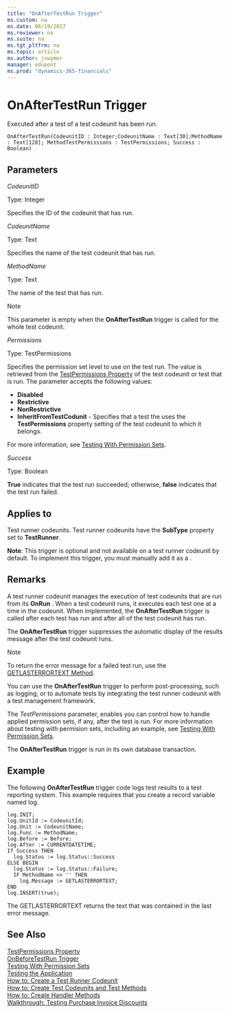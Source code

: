 ```yaml
---
title: "OnAfterTestRun Trigger"
ms.custom: na
ms.date: 06/19/2017
ms.reviewer: na
ms.suite: na
ms.tgt_pltfrm: na
ms.topic: article
ms.author: jswymer
manager: edupont
ms.prod: "dynamics-365-financials"
---
```

# OnAfterTestRun Trigger
Executed after a test  of a test codeunit has been run.

```
OnAfterTestRun(CodeunitID : Integer;CodeunitName : Text[30];MethodName : Text[128]; MethodTestPermissions : TestPermissions; Success : Boolean)
```

## Parameters
*CodeunitID*

Type: Integer

Specifies the ID of the codeunit that has run.

*CodeunitName*

Type: Text

Specifies the name of the test codeunit that has run.

*MethodName*

Type: Text

The name of the test  that has run.

> [!NOTE]  
>  This parameter is empty when the **OnAfterTestRun** trigger is called for the whole test codeunit. 

*Permissions*

Type: TestPermissions

Specifies the permission set level to use on the test run. The value is retrieved from the [TestPermissions Property](../devenv-testing-permissionsets.md) of the test codeunit or test  that is run. The parameter accepts the following values:

*   **Disabled**
*   **Restrictive**
*   **NonRestrictive**
*   **InheritFromTestCodunit** - Specifies that a test the  uses the **TestPermissions** property setting of the test codeunit to which it belongs.

For more information, see [Testing With Permission Sets](testing-permissionsets.md). 

*Success*

Type: Boolean

**True** indicates that the test  run succeeded; otherwise, **false** indicates that the test  run failed.

## Applies to
Test runner codeunits. Test runner codeunits have the **SubType** property set to **TestRunner**.

**Note**: This trigger is optional and not available on a test runner codeunit by default. To implement this trigger, you must manually add it as a .  

## Remarks
A test runner codeunit manages the execution of test codeunits that are run from its **OnRun** . When a test codeunit runs, it executes each test  one at a time in the codeunit. When implemented, the **OnAfterTestRun** trigger is called after each test  has run and after all of the test codeunit has run.

The **OnAfterTestRun** trigger suppresses the automatic display of the results message after the test codeunit runs.

> [!NOTE]  
>  To return the error message for a failed test  run, use the [GETLASTERRORTEXT Method](../methods/devenv-getlasterrortext-method.md).  
  

You can use the **OnAfterTestRun** trigger to perform post-processing, such as logging, or to automate tests by integrating the test runner codeunit with a test management framework.

The *TestPermissions* parameter, enables you can control how to handle applied permission sets, if any, after the test is run. For more information about testing with permision sets, including an example, see [Testing With Permission Sets](testing-permissionsets.md).

The **OnAfterTestRun** trigger is run in its own database transaction.

##  Example
The following **OnAfterTestRun** trigger code logs test results to a test reporting system. This example requires that you create a record variable named log.

```
log.INIT;
log.UnitId := CodeunitId;
log.Unit := CodeunitName;
log.Func := MethodName;
log.Before := Before;
log.After := CURRENTDATETIME;
If Success THEN
  log.Status := log.Status::Success
ELSE BEGIN
  log.Status := log.Status::Failure;
  IF MethodName <> '' THEN
    log.Message := GETLASTERRORTEXT;
END
log.INSERT(true);
```

The GETLASTERRORTEXT  returns the text that was contained in the last error message.

## See Also  
[TestPermissions Property](../properties/devenv-testpermissions-property.md)  
[OnBeforeTestRun Trigger](devenv-trigger-onbeforetestrun.md)  
[Testing With Permission Sets](testing-permissionsets.md)  
[Testing the Application](testing-the-application.md)  
[How to: Create a Test Runner Codeunit](how-to-create-a-test-runner-codeunit.md)  
[How to: Create Test Codeunits and Test Methods](how-to-create-test-codeunits-and-test-methods.md)  
[How to: Create Handler Methods](how-to-create-handler-methods.md)  
[Walkthrough: Testing Purchase Invoice Discounts](walkthrough-testing-purchase-invoice-discounts.md)  

